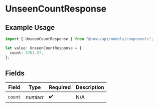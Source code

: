 # UnseenCountResponse

## Example Usage

```typescript
import { UnseenCountResponse } from "@novu/api/models/components";

let value: UnseenCountResponse = {
  count: 5761.57,
};
```

## Fields

| Field              | Type               | Required           | Description        |
| ------------------ | ------------------ | ------------------ | ------------------ |
| `count`            | *number*           | :heavy_check_mark: | N/A                |
